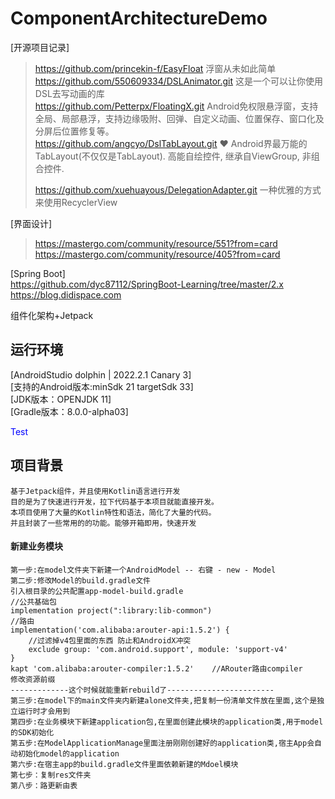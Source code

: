 # ComponentArchitectureDemo

[开源项目记录]
> https://github.com/princekin-f/EasyFloat       浮窗从未如此简单  
> https://github.com/550609334/DSLAnimator.git   这是一个可以让你使用DSL去写动画的库  
> https://github.com/Petterpx/FloatingX.git      Android免权限悬浮窗，支持全局、局部悬浮，支持边缘吸附、回弹、自定义动画、位置保存、窗口化及分屏后位置修复等。  
> https://github.com/angcyo/DslTabLayout.git     ♥️ Android界最万能的TabLayout(不仅仅是TabLayout). 高能自绘控件, 继承自ViewGroup, 非组合控件.
> 
> https://github.com/xuehuayous/DelegationAdapter.git  一种优雅的方式来使用RecyclerView

[界面设计]
> https://mastergo.com/community/resource/551?from=card  
> https://mastergo.com/community/resource/405?from=card


[Spring Boot]  
https://github.com/dyc87112/SpringBoot-Learning/tree/master/2.x
https://blog.didispace.com  

组件化架构+Jetpack

## 运行环境

[AndroidStudio dolphin | 2022.2.1 Canary 3]  
[支持的Android版本:minSdk 21 targetSdk 33]  
[JDK版本：OPENJDK 11]  
[Gradle版本：8.0.0-alpha03]

<font color=Blue>Test</font>

## 项目背景

    基于Jetpack组件，并且使用Kotlin语言进行开发  
    目的是为了快速进行开发，拉下代码基于本项目就能直接开发。  
    本项目使用了大量的Kotlin特性和语法，简化了大量的代码。
    并且封装了一些常用的的功能。能够开箱即用，快速开发

#### 新建业务模块

    第一步:在model文件夹下新建一个AndroidModel -- 右键 - new - Model
    第二步:修改Model的build.gradle文件
    引入根目录的公共配置app-model-build.gradle
    //公共基础包
    implementation project(":library:lib-common")
    //路由
    implementation('com.alibaba:arouter-api:1.5.2') {
        //过滤掉v4包里面的东西 防止和AndroidX冲突
        exclude group: 'com.android.support', module: 'support-v4'
    }
    kapt 'com.alibaba:arouter-compiler:1.5.2'    //ARouter路由compiler
    修改资源前缀
    -------------这个时候就能重新rebuild了------------------------
    第三步:在model下的main文件夹内新建alone文件夹,把复制一份清单文件放在里面,这个是独立运行时才会用到
    第四步:在业务模块下新建application包,在里面创建此模块的application类,用于model的SDK初始化
    第五步:在ModelApplicationManage里面注册刚刚创建好的application类,宿主App会自动初始化model的application
    第六步:在宿主app的build.gradle文件里面依赖新建的Mdoel模块
    第七步：复制res文件夹
    第八步：路更新由表